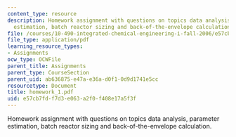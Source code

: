 ```yaml
---
content_type: resource
description: Homework assignment with questions on topics data analysis, parameter
  estimation, batch reactor sizing and back-of-the-envelope calculation.
file: /courses/10-490-integrated-chemical-engineering-i-fall-2006/e57cb7fdf7d3e063a2f0f408e17a5f3f_homework_1.pdf
file_type: application/pdf
learning_resource_types:
- Assignments
ocw_type: OCWFile
parent_title: Assignments
parent_type: CourseSection
parent_uid: ab636875-e47a-e36a-d0f1-0d9d1741e5cc
resourcetype: Document
title: homework_1.pdf
uid: e57cb7fd-f7d3-e063-a2f0-f408e17a5f3f
---
```

Homework assignment with questions on topics data analysis, parameter estimation, batch reactor sizing and back-of-the-envelope calculation.

